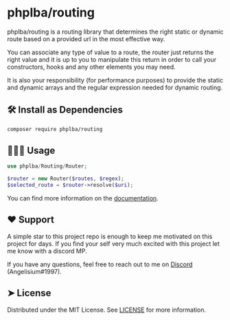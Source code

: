 # phplba/routing

phplba/routing is a routing library that determines the right static or dynamic route based on a provided url in the most effective way.

You can associate any type of value to a route, the router just returns the right value and it is up to you to manipulate this return in order to call your constructors, hooks and any other elements you may need.

It is also your responsibility (for performance purposes) to provide the static and dynamic arrays and the regular expression needed for dynamic routing.
    
## 🛠️ Install as Dependencies    
```bash
composer require phplba/routing
```

## 🧑🏻‍💻 Usage
```php
use phplba/Routing/Router;

$router = new Router($routes, $regex);
$selected_route = $router->resolve($uri);
```
You can find more information on the [documentation](DOCUMENTATION.md).

## ❤️ Support  
A simple star to this project repo is enough to keep me motivated on this project for days. If you find your self very much excited with this project let me know with a discord MP.

If you have any questions, feel free to reach out to me on [Discord](https://github.com/Angelisium) (Angelisium#1997).

## ➤ License
Distributed under the MIT License. See [LICENSE](LICENSE) for more information.